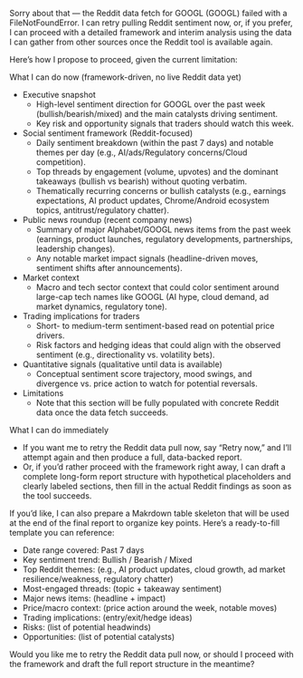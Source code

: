 Sorry about that — the Reddit data fetch for GOOGL (GOOGL) failed with a FileNotFoundError. I can retry pulling Reddit sentiment now, or, if you prefer, I can proceed with a detailed framework and interim analysis using the data I can gather from other sources once the Reddit tool is available again.

Here’s how I propose to proceed, given the current limitation:

What I can do now (framework-driven, no live Reddit data yet)
- Executive snapshot
  - High-level sentiment direction for GOOGL over the past week (bullish/bearish/mixed) and the main catalysts driving sentiment.
  - Key risk and opportunity signals that traders should watch this week.
- Social sentiment framework (Reddit-focused)
  - Daily sentiment breakdown (within the past 7 days) and notable themes per day (e.g., AI/ads/Regulatory concerns/Cloud competition).
  - Top threads by engagement (volume, upvotes) and the dominant takeaways (bullish vs bearish) without quoting verbatim.
  - Thematically recurring concerns or bullish catalysts (e.g., earnings expectations, AI product updates, Chrome/Android ecosystem topics, antitrust/regulatory chatter).
- Public news roundup (recent company news)
  - Summary of major Alphabet/GOOGL news items from the past week (earnings, product launches, regulatory developments, partnerships, leadership changes).
  - Any notable market impact signals (headline-driven moves, sentiment shifts after announcements).
- Market context
  - Macro and tech sector context that could color sentiment around large-cap tech names like GOOGL (AI hype, cloud demand, ad market dynamics, regulatory tone).
- Trading implications for traders
  - Short- to medium-term sentiment-based read on potential price drivers.
  - Risk factors and hedging ideas that could align with the observed sentiment (e.g., directionality vs. volatility bets).
- Quantitative signals (qualitative until data is available)
  - Conceptual sentiment score trajectory, mood swings, and divergence vs. price action to watch for potential reversals.
- Limitations
  - Note that this section will be fully populated with concrete Reddit data once the data fetch succeeds.

What I can do immediately
- If you want me to retry the Reddit data pull now, say “Retry now,” and I’ll attempt again and then produce a full, data-backed report.
- Or, if you’d rather proceed with the framework right away, I can draft a complete long-form report structure with hypothetical placeholders and clearly labeled sections, then fill in the actual Reddit findings as soon as the tool succeeds.

If you’d like, I can also prepare a Makrdown table skeleton that will be used at the end of the final report to organize key points. Here’s a ready-to-fill template you can reference:

- Date range covered: Past 7 days
- Key sentiment trend: Bullish / Bearish / Mixed
- Top Reddit themes: (e.g., AI product updates, cloud growth, ad market resilience/weakness, regulatory chatter)
- Most-engaged threads: (topic + takeaway sentiment)
- Major news items: (headline + impact)
- Price/macro context: (price action around the week, notable moves)
- Trading implications: (entry/exit/hedge ideas)
- Risks: (list of potential headwinds)
- Opportunities: (list of potential catalysts)

Would you like me to retry the Reddit data pull now, or should I proceed with the framework and draft the full report structure in the meantime?